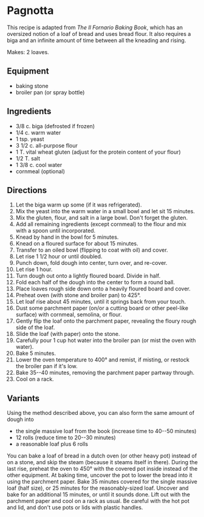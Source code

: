 # Pagnotta

This recipe is adapted from _The Il Fornario Baking Book_, which has an oversized notion of a loaf of bread and uses bread flour.  It also requires a biga and an infinite amount of time between all the kneading and rising.

Makes: 2 loaves.

## Equipment

* baking stone
* broiler pan (or spray bottle)

## Ingredients

* 3/8 c. biga (defrosted if frozen)
* 1/4 c. warm water
* 1 tsp. yeast
* 3 1/2 c. all-purpose flour
* 1 T. vital wheat gluten (adjust for the protein content of your flour)
* 1/2 T. salt
* 1 3/8 c. cool water
* cornmeal (optional)

## Directions

1. Let the biga warm up some (if it was refrigerated).
2. Mix the yeast into the warm water in a small bowl and let sit 15 minutes.
3. Mix the gluten, flour, and salt in a large bowl.  Don't forget the gluten.
4. Add all remaining ingredients (except cornmeal) to the flour and mix with a spoon until incorporated.
5. Knead by hand in the bowl for 5 minutes.
6. Knead on a floured surface for about 15 minutes.
7. Transfer to an oiled bowl (flipping to coat with oil) and cover.
8. Let rise 1 1/2 hour or until doubled.
9. Punch down, fold dough into center, turn over, and re-cover.
10. Let rise 1 hour.
11. Turn dough out onto a lightly floured board.  Divide in half.
12. Fold each half of the dough into the center to form a round ball.
13. Place loaves rough side down onto a heavily floured board and cover.
15. Preheat oven (with stone and broiler pan) to 425°.
14. Let loaf rise about 45 minutes, until it springs back from your touch.
15. Dust some parchment paper (on/or a cutting board or other peel-like surface) with cornmeal, semolina, or flour.
16. Gently flip the loaf onto the parchment paper, revealing the floury rough side of the loaf.
17. Slide the loaf (with paper) onto the stone.
18. Carefully pour 1 cup hot water into the broiler pan (or mist the oven with water).
19. Bake 5 minutes.
20. Lower the oven temperature to 400° and remist, if misting, or restock the broiler pan if it's low.
21. Bake 35--40 minutes, removing the parchment paper partway through.
22. Cool on a rack.


## Variants

Using the method described above, you can also form the same amount of dough into

* the single massive loaf from the book (increase time to 40--50 minutes)
* 12 rolls (reduce time to 20--30 minutes)
* a reasonable loaf plus 6 rolls

You can bake a loaf of bread in a dutch oven (or other heavy pot) instead of on a stone, and skip the steam (because it steams itself in there).  During the last rise, preheat the oven to 450° with the covered pot inside instead of the other equipment.  At baking time, uncover the pot to lower the bread into it using the parchment paper.  Bake 35 minutes covered for the single massive loaf (half size), or 25 minutes for the reasonably-sized loaf.  Uncover and bake for an additional 15 minutes, or until it sounds done.  Lift out with the parchment paper and cool on a rack as usual.  Be careful with the hot pot and lid, and don't use pots or lids with plastic handles.
